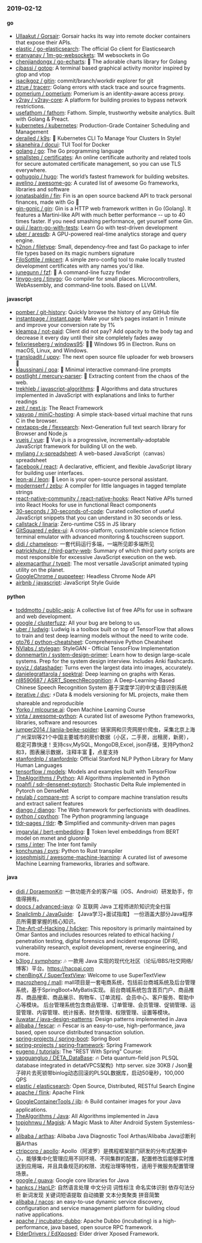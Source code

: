 ### 2019-02-12

#### go
* [Ullaakut / Gorsair](https://github.com/Ullaakut/Gorsair): Gorsair hacks its way into remote docker containers that expose their APIs.
* [elastic / go-elasticsearch](https://github.com/elastic/go-elasticsearch): The official Go client for Elasticsearch
* [eranyanay / 1m-go-websockets](https://github.com/eranyanay/1m-go-websockets): 1M websockets in Go
* [chenjiandongx / go-echarts](https://github.com/chenjiandongx/go-echarts): 🎨 The adorable charts library for Golang
* [cjbassi / gotop](https://github.com/cjbassi/gotop): A terminal based graphical activity monitor inspired by gtop and vtop
* [isacikgoz / gitin](https://github.com/isacikgoz/gitin): commit/branch/workdir explorer for git
* [ztrue / tracerr](https://github.com/ztrue/tracerr): Golang errors with stack trace and source fragments.
* [pomerium / pomerium](https://github.com/pomerium/pomerium): Pomerium is an identity-aware access proxy.
* [v2ray / v2ray-core](https://github.com/v2ray/v2ray-core): A platform for building proxies to bypass network restrictions.
* [usefathom / fathom](https://github.com/usefathom/fathom): Fathom. Simple, trustworthy website analytics. Built with Golang & Preact.
* [kubernetes / kubernetes](https://github.com/kubernetes/kubernetes): Production-Grade Container Scheduling and Management
* [derailed / k9s](https://github.com/derailed/k9s): 🐶 Kubernetes CLI To Manage Your Clusters In Style!
* [skanehira / docui](https://github.com/skanehira/docui): TUI Tool for Docker
* [golang / go](https://github.com/golang/go): The Go programming language
* [smallstep / certificates](https://github.com/smallstep/certificates): An online certificate authority and related tools for secure automated certificate management, so you can use TLS everywhere.
* [gohugoio / hugo](https://github.com/gohugoio/hugo): The world’s fastest framework for building websites.
* [avelino / awesome-go](https://github.com/avelino/awesome-go): A curated list of awesome Go frameworks, libraries and software
* [jonatasbaldin / fin](https://github.com/jonatasbaldin/fin): Fin is an open source backend API to track personal finances, made with Go 💸
* [gin-gonic / gin](https://github.com/gin-gonic/gin): Gin is a HTTP web framework written in Go (Golang). It features a Martini-like API with much better performance -- up to 40 times faster. If you need smashing performance, get yourself some Gin.
* [quii / learn-go-with-tests](https://github.com/quii/learn-go-with-tests): Learn Go with test-driven development
* [uber / aresdb](https://github.com/uber/aresdb): A GPU-powered real-time analytics storage and query engine.
* [h2non / filetype](https://github.com/h2non/filetype): Small, dependency-free and fast Go package to infer file types based on its magic numbers signature
* [FiloSottile / mkcert](https://github.com/FiloSottile/mkcert): A simple zero-config tool to make locally trusted development certificates with any names you'd like.
* [junegunn / fzf](https://github.com/junegunn/fzf): 🌸 A command-line fuzzy finder
* [tinygo-org / tinygo](https://github.com/tinygo-org/tinygo): Go compiler for small places. Microcontrollers, WebAssembly, and command-line tools. Based on LLVM.

#### javascript
* [pomber / git-history](https://github.com/pomber/git-history): Quickly browse the history of any GitHub file
* [instantpage / instant.page](https://github.com/instantpage/instant.page): Make your site’s pages instant in 1 minute and improve your conversion rate by 1%
* [kleampa / not-paid](https://github.com/kleampa/not-paid): Client did not pay? Add opacity to the body tag and decrease it every day until their site completely fades away
* [felixrieseberg / windows95](https://github.com/felixrieseberg/windows95): 💩🚀 Windows 95 in Electron. Runs on macOS, Linux, and Windows.
* [transloadit / uppy](https://github.com/transloadit/uppy): The next open source file uploader for web browsers 🐶
* [klaussinani / qoa](https://github.com/klaussinani/qoa): 💬 Minimal interactive command-line prompts
* [postlight / mercury-parser](https://github.com/postlight/mercury-parser): 📜 Extracting content from the chaos of the web.
* [trekhleb / javascript-algorithms](https://github.com/trekhleb/javascript-algorithms): 📝 Algorithms and data structures implemented in JavaScript with explanations and links to further readings
* [zeit / next.js](https://github.com/zeit/next.js): The React Framework
* [vasyop / miniC-hosting](https://github.com/vasyop/miniC-hosting): A simple stack-based virtual machine that runs C in the browser.
* [nextapps-de / flexsearch](https://github.com/nextapps-de/flexsearch): Next-Generation full text search library for Browser and Node.js
* [vuejs / vue](https://github.com/vuejs/vue): 🖖 Vue.js is a progressive, incrementally-adoptable JavaScript framework for building UI on the web.
* [myliang / x-spreadsheet](https://github.com/myliang/x-spreadsheet): A web-based JavaScript（canvas） spreadsheet
* [facebook / react](https://github.com/facebook/react): A declarative, efficient, and flexible JavaScript library for building user interfaces.
* [leon-ai / leon](https://github.com/leon-ai/leon): 🧠 Leon is your open-source personal assistant.
* [modernserf / zebu](https://github.com/modernserf/zebu): A compiler for little languages in tagged template strings
* [react-native-community / react-native-hooks](https://github.com/react-native-community/react-native-hooks): React Native APIs turned into React Hooks for use in functional React components
* [30-seconds / 30-seconds-of-code](https://github.com/30-seconds/30-seconds-of-code): Curated collection of useful JavaScript snippets that you can understand in 30 seconds or less.
* [callstack / linaria](https://github.com/callstack/linaria): Zero-runtime CSS in JS library
* [GitSquared / edex-ui](https://github.com/GitSquared/edex-ui): A cross-platform, customizable science fiction terminal emulator with advanced monitoring & touchscreen support.
* [didi / chameleon](https://github.com/didi/chameleon): 一套代码运行多端，一端所见即多端所见
* [patrickhulce / third-party-web](https://github.com/patrickhulce/third-party-web): Summary of which third party scripts are most responsible for excessive JavaScript execution on the web.
* [alexmacarthur / typeit](https://github.com/alexmacarthur/typeit): The most versatile JavaScript animated typing utility on the planet.
* [GoogleChrome / puppeteer](https://github.com/GoogleChrome/puppeteer): Headless Chrome Node API
* [airbnb / javascript](https://github.com/airbnb/javascript): JavaScript Style Guide

#### python
* [toddmotto / public-apis](https://github.com/toddmotto/public-apis): A collective list of free APIs for use in software and web development.
* [google / clusterfuzz](https://github.com/google/clusterfuzz): All your bug are belong to us.
* [uber / ludwig](https://github.com/uber/ludwig): Ludwig is a toolbox built on top of TensorFlow that allows to train and test deep learning models without the need to write code.
* [gto76 / python-cheatsheet](https://github.com/gto76/python-cheatsheet): Comprehensive Python Cheatsheet
* [NVlabs / stylegan](https://github.com/NVlabs/stylegan): StyleGAN - Official TensorFlow Implementation
* [donnemartin / system-design-primer](https://github.com/donnemartin/system-design-primer): Learn how to design large-scale systems. Prep for the system design interview. Includes Anki flashcards.
* [pyviz / datashader](https://github.com/pyviz/datashader): Turns even the largest data into images, accurately.
* [danielegrattarola / spektral](https://github.com/danielegrattarola/spektral): Deep learning on graphs with Keras.
* [nl8590687 / ASRT_SpeechRecognition](https://github.com/nl8590687/ASRT_SpeechRecognition): A Deep-Learning-Based Chinese Speech Recognition System 基于深度学习的中文语音识别系统
* [iterative / dvc](https://github.com/iterative/dvc): ⚡️Data & models versioning for ML projects, make them shareable and reproducible
* [Yorko / mlcourse.ai](https://github.com/Yorko/mlcourse.ai): Open Machine Learning Course
* [vinta / awesome-python](https://github.com/vinta/awesome-python): A curated list of awesome Python frameworks, libraries, software and resources
* [jumper2014 / lianjia-beike-spider](https://github.com/jumper2014/lianjia-beike-spider): 链家网和贝壳网房价爬虫，采集北京上海广州深圳等21个中国主要城市的房价数据（小区，二手房，出租房，新房），稳定可靠快速！支持csv,MySQL, MongoDB,Excel, json存储，支持Python2和3，图表展示数据，注释丰富 🚁，点星支持
* [stanfordnlp / stanfordnlp](https://github.com/stanfordnlp/stanfordnlp): Official Stanford NLP Python Library for Many Human Languages
* [tensorflow / models](https://github.com/tensorflow/models): Models and examples built with TensorFlow
* [TheAlgorithms / Python](https://github.com/TheAlgorithms/Python): All Algorithms implemented in Python
* [noahfl / sdr-densenet-pytorch](https://github.com/noahfl/sdr-densenet-pytorch): Stochastic Delta Rule implemented in Pytorch on DenseNet
* [neulab / compare-mt](https://github.com/neulab/compare-mt): A script to compare machine translation results and extract salient features
* [django / django](https://github.com/django/django): The Web framework for perfectionists with deadlines.
* [python / cpython](https://github.com/python/cpython): The Python programming language
* [tldr-pages / tldr](https://github.com/tldr-pages/tldr): 📚 Simplified and community-driven man pages
* [imgarylai / bert-embedding](https://github.com/imgarylai/bert-embedding): 🔡 Token level embeddings from BERT model on mxnet and gluonnlp
* [rsms / inter](https://github.com/rsms/inter): The Inter font family
* [konchunas / pyrs](https://github.com/konchunas/pyrs): Python to Rust transpiler
* [josephmisiti / awesome-machine-learning](https://github.com/josephmisiti/awesome-machine-learning): A curated list of awesome Machine Learning frameworks, libraries and software.

#### java
* [didi / DoraemonKit](https://github.com/didi/DoraemonKit): 一款功能齐全的客户端（iOS、Android）研发助手，你值得拥有。
* [doocs / advanced-java](https://github.com/doocs/advanced-java): 😮 互联网 Java 工程师进阶知识完全扫盲
* [Snailclimb / JavaGuide](https://github.com/Snailclimb/JavaGuide): 【Java学习+面试指南】 一份涵盖大部分Java程序员所需要掌握的核心知识。
* [The-Art-of-Hacking / h4cker](https://github.com/The-Art-of-Hacking/h4cker): This repository is primarily maintained by Omar Santos and includes resources related to ethical hacking / penetration testing, digital forensics and incident response (DFIR), vulnerability research, exploit development, reverse engineering, and more.
* [b3log / symphony](https://github.com/b3log/symphony): 🎶 一款用 Java 实现的现代化社区（论坛/BBS/社交网络/博客）平台。https://hacpai.com
* [chenBingX / SuperTextView](https://github.com/chenBingX/SuperTextView): Welcome to use SuperTextView
* [macrozheng / mall](https://github.com/macrozheng/mall): mall项目是一套电商系统，包括前台商城系统及后台管理系统，基于SpringBoot+MyBatis实现。 前台商城系统包含首页门户、商品推荐、商品搜索、商品展示、购物车、订单流程、会员中心、客户服务、帮助中心等模块。 后台管理系统包含商品管理、订单管理、会员管理、促销管理、运营管理、内容管理、统计报表、财务管理、权限管理、设置等模块。
* [iluwatar / java-design-patterns](https://github.com/iluwatar/java-design-patterns): Design patterns implemented in Java
* [alibaba / fescar](https://github.com/alibaba/fescar): 🔥 Fescar is an easy-to-use, high-performance, java based, open source distributed transaction solution.
* [spring-projects / spring-boot](https://github.com/spring-projects/spring-boot): Spring Boot
* [spring-projects / spring-framework](https://github.com/spring-projects/spring-framework): Spring Framework
* [eugenp / tutorials](https://github.com/eugenp/tutorials): The "REST With Spring" Course:
* [yaoguangluo / DETA_DataBase](https://github.com/yaoguangluo/DETA_DataBase): 🔥 Deta quantum-field json PLSQL database integrated in deta《VPCS架构》http server. size 30KB / Json量子碎片去死锁带binlog动态回滚的PLSQL数据库，启动50毫秒，100,000 QPS
* [elastic / elasticsearch](https://github.com/elastic/elasticsearch): Open Source, Distributed, RESTful Search Engine
* [apache / flink](https://github.com/apache/flink): Apache Flink
* [GoogleContainerTools / jib](https://github.com/GoogleContainerTools/jib): ⛵️ Build container images for your Java applications.
* [TheAlgorithms / Java](https://github.com/TheAlgorithms/Java): All Algorithms implemented in Java
* [topjohnwu / Magisk](https://github.com/topjohnwu/Magisk): A Magic Mask to Alter Android System Systemless-ly
* [alibaba / arthas](https://github.com/alibaba/arthas): Alibaba Java Diagnostic Tool Arthas/Alibaba Java诊断利器Arthas
* [ctripcorp / apollo](https://github.com/ctripcorp/apollo): Apollo（阿波罗）是携程框架部门研发的分布式配置中心，能够集中化管理应用不同环境、不同集群的配置，配置修改后能够实时推送到应用端，并且具备规范的权限、流程治理等特性，适用于微服务配置管理场景。
* [google / guava](https://github.com/google/guava): Google core libraries for Java
* [hankcs / HanLP](https://github.com/hankcs/HanLP): 自然语言处理 中文分词 词性标注 命名实体识别 依存句法分析 新词发现 关键词短语提取 自动摘要 文本分类聚类 拼音简繁
* [alibaba / nacos](https://github.com/alibaba/nacos): an easy-to-use dynamic service discovery, configuration and service management platform for building cloud native applications.
* [apache / incubator-dubbo](https://github.com/apache/incubator-dubbo): Apache Dubbo (incubating) is a high-performance, java based, open source RPC framework.
* [ElderDrivers / EdXposed](https://github.com/ElderDrivers/EdXposed): Elder driver Xposed Framework.
